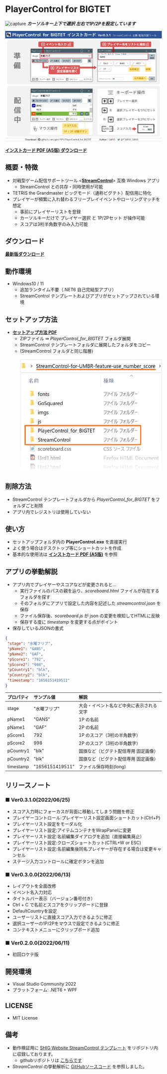 # PlayerControl for BIGTET

![capture](https://user-images.githubusercontent.com/87809679/175765945-74904b8b-928e-4ebb-9bda-f8c4e2a612a2.gif)
***カーソルキー上下で選択 左右で1P/2Pを設定しています***

![InstCard](Images/InstCard.png)

[**インストカード PDF (A5版) ダウンロード**](/Manual/PlayerControlForBIGTET_InstCard_v0.3.1.pdf)

## 概要・特徴

- 対戦型ゲーム配信サポートツール <[**StreamControl**](http://streamcontroljapan.blog.jp/)> 互換 Windows アプリ
  - StreamControl との共存・同時使用が可能
- TETRIS the Grandmaster ビッグモード（通称ビグテト）配信用に特化
- プレイヤーが頻繁に入れ替わるフリープレイイベントやローリングマッチを想定
  - 事前にプレイヤーリストを登録
  - カーソルキーだけで プレイヤー選択 と 1P/2Pセット が操作可能
  - スコアは3桁半角数字のみ入力可能

## ダウンロード

[**最新版ダウンロード**](https://github.com/gans1971/PlayerControl_for_BIGTET/releases/)

## 動作環境

- Windows10 / 11
  - 追加ランタイム不要（.NET6 自己完結型アプリ）
  - StreamControl テンプレートおよびアプリがセットアップされている環境

## セットアップ方法

- [**セットアップ方法 PDF**](/Manual/PlayerControlForBIGTET_Setup.pdf)
  - ZIPファイル ⇛ *PlayerControl_for_BIGTET* フォルダ展開
  - StreamControl テンプレートフォルダに展開したフォルダをコピー
  - (StreamControl フォルダと同じ階層)
</br></br>
![SetupFolder](Images/setup.png)

## 削除方法

- StreamControl テンプレートフォルダから *PlayerControl_for_BIGTET* をフォルダごと削除
- アプリ内でレジストリは使用していない

## 使い方

- セットアップフォルダ内の **PlayerControl.exe** を直接実行
- よく使う場合はデスクトップ等にショートカットを作成
- 基本的な使用法は [**インストカード PDF (A5版)**](/Manual/PlayerControlForBIGTET_InstCard_v0.3.1.pdf) を参照

## アプリの挙動解説

- アプリ内でプレイヤーやスコアなどが変更されると…
  - 実行ファイルのパスの親を辿り、*scoreboard.html* ファイルが存在するフォルダを探す
  - そのフォルダにアプリで設定した内容を記述した *streamcontrol.json* を保存
  - ファイル保存後、*scoreboard.js* が json の変更を検知してHTMLに反映
  - 保存する度に *timestamp* を変更する点がポイント
- 保存しているJSONの書式

```json
{
 "stage": "水曜フリプ",
 "pName1": "GANS",
 "pName2": "GAF",
 "pScore1": "792",
 "pScore2": "998",
 "pCountry1": "blk",
 "pCountry2": "blk",
 "timestamp": "1656151419511"
}
```

| プロパティ | サンプル値 | 解説 |
|:---|:---|:---|
|stage|"水曜フリプ" |大会・イベント名など中央に表示される文字|
|pName1|"GANS"|1P の名前 |
|pName1|"GAF"|2P の名前|
|pScore1|792 |1P のスコア（3桁の半角数字）|
|pScore2|998 |2P のスコア（3桁の半角数字）|
|pCountry1|"blk"| 国旗など（ビグテト配信専用 固定画像）|
|pCountry2|"blk"| 国旗など（ビグテト配信専用 固定画像）|
|timestamp|"1656151419511"| ファイル保存時刻(long)|

## リリースノート

### ■ Ver0.3.1.0(2022/06/25)

- スコア入力時にフォーカスが背面に移動してしまう問題を修正
- プレイヤーコントロール:プレイヤーリスト設定画面ショートカット(Ctrl+P)
- プレイヤーリスト設定をモーダル化
- プレイヤーリスト設定:アイテムコンテナをWrapPanelに変更
- プレイヤーリスト設定:名前編集ダイアログを追加（直接編集廃止）
- プレイヤーリスト設定:クローズショートカット(CTRL+W or ESC)
- プレイヤーリスト設定:名前編集後同名プレイヤーが存在する場合は変更キャンセル
- ステージ入力コントロールに確定ボタンを追加

### ■ Ver0.3.0.0(2022/06/13)

- レイアウトを全面改修
- イベント名入力対応
- タイトルバー表示（バージョン番号付き）
- Ctrl + C で名前とスコアをクリップボードに登録
- DefaultCountryを設定
- ユーザーリストに直接スコア入力できるように修正
- 選択ユーザーの1P/2Pをマウスで設定できるように修正
- コンテキストメニューにクリップボード追加

### ■ Ver0.2.0.0(2022/06/11)

- 初回ロケテ版

## 開発環境

- Visual Studio Community 2022
- プラットフォーム: .NET6 + WPF

## LICENSE

- MIT License

## 備考

- 動作検証用に [SHIG Website StreamControl テンプレート](http://shigaming.com/2018/11/30/streamcontroltemplate2019/) をリポジトリ内に収録しております。
  - githubリポジトリは [こちらです](https://github.com/Pon57/StreamControl-for-UMBR)
- *StreamControl* の挙動解析に [GitHubソースコード](https://github.com/farpenoodle/StreamControl) を参照しました。
